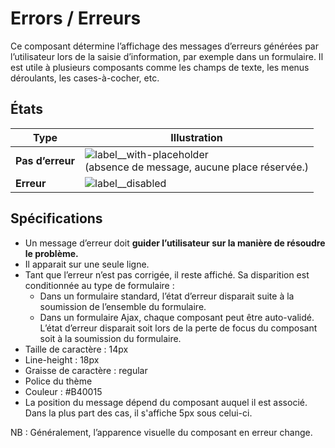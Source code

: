# Errors / Erreurs

Ce composant détermine l’affichage des messages d’erreurs générées par l’utilisateur lors de la saisie d’information, par exemple dans un formulaire. Il est utile à plusieurs composants comme les champs de texte, les menus déroulants, les cases-à-cocher, etc.


## États

Type | Illustration
------------ | ------------- |
**Pas d’erreur** | ![label__with-placeholder](components/COMPONENTS/Errors/design/error__no.png)<br />(absence de message, aucune place réservée.)
**Erreur** | ![label__disabled](components/COMPONENTS/Errors/design/error__yes.png)

## Spécifications

- Un message d’erreur doit **guider l’utilisateur sur la manière de résoudre le problème.**
- Il apparait sur une seule ligne.
- Tant que l’erreur n’est pas corrigée, il reste affiché. Sa disparition est conditionnée au type de formulaire&nbsp;:
	- Dans un formulaire standard, l’état d’erreur disparait suite à la soumission de l’ensemble du formulaire.
	- Dans un formulaire Ajax, chaque composant peut être auto-validé. L’état d’erreur disparait soit lors de la perte de focus du composant soit à la soumission du formulaire.
- Taille de caractère : 14px
- Line-height : 18px
- Graisse de caractère : regular
- Police du thème
- Couleur : #B40015
- La position du message dépend du composant auquel il est associé. Dans la plus part des cas, il s'affiche 5px sous celui-ci.

NB&nbsp;: Généralement, l’apparence visuelle du composant en erreur change.
